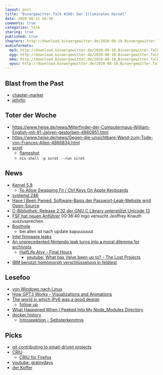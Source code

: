 ```yaml
---
layout: post
title: "Binärgewitter Talk #260: Der Illuminaten Kernel"
date: 2020-08-11 16:30
comments: true
categories: talk
sharing: true
published: true
chapters: http://download.binaergewitter.de/2020-08-10.Binaergewitter.Talk.260.chapters.txt
audioformats:
  mp3: http://download.binaergewitter.de/2020-08-10.Binaergewitter.Talk.260.mp3
  ogg: http://download.binaergewitter.de/2020-08-10.Binaergewitter.Talk.260.ogg
  m4a: http://download.binaergewitter.de/2020-08-10.Binaergewitter.Talk.260.m4a
  opus: http://download.binaergewitter.de/2020-08-10.Binaergewitter.Talk.260.opus
---
```


## Blast from the Past

- [chapter-marker]( https://github.com/makefu/chapter-marker )
- [jellyfin](https://jellyfin.org/)

## Toter der Woche

- https://www.heise.de/news/Miterfinder-der-Computermaus-William-English-mit-91-Jahren-gestorben-4860951.html
- https://www.heise.de/news/Gegen-die-unsichtbare-Wand-zum-Tode-von-Frances-Allen-4866834.html
- [scrot]( https://twitter.com/golfmikesierra/status/1289522077423161346 )
  - [flameshot](https://flameshot.js.org/)
  - `nix-shell -p scrot --run scrot`

## News

- [Kernel 5.8]( https://kernelnewbies.org/Linux_5.8 )
  * [To Allow Swapping Fn / Ctrl Keys On Apple Keyboards]( https://www.phoronix.com/scan.php?page=news_item&px=Linux-5.8-Swap-Apple-Fn-Ctrl )
- [systemd 246]( https://github.com/systemd/systemd/blob/v246/NEWS#L145 )
- [Have I Been Pwned: Software-Basis der Passwort-Leak-Website wird Open-Source]( https://www.heise.de/news/Have-I-Been-Pwned-Software-Basis-der-Passwort-Leak-Website-wird-Open-Source-4866019.html )
- [C-Bibliothek: Release 2.32 der GNU C Library unterstützt Unicode 13]( https://www.heise.de/news/C-Bibliothek-Release-2-32-der-GNU-C-Library-unterstuetzt-Unicode-13-4865147.html )
- [FSF hat neuen Anführer](https://linuxnews.de/2020/08/fsf-waehlt-nachfolger-von-richard-stallman/ ) 00:36:40 ingo versucht Jeoffrey Knauth auszusprechen
- [Boothole]( https://www.zdnet.com/article/boothole-attack-impacts-windows-and-linux-systems-using-grub2-and-secure-boot/ )  
  * bei allen ist nach update kapuuuuuut
- [Intel firmware leaks](https://www.heise.de/news/Intel-Leak-Firmware-Quellcode-und-Dokumente-gestohlen-4865293.html )
- [An unprecedented Nintendo leak turns into a moral dilemma for archivists](https://www.theverge.com/2020/7/30/21347074/nintendo-gigaleak-controversy-history-preservation-archives)
  * [HalfLife Alyx - Final Hours](https://store.steampowered.com/app/1361700/HalfLife_Alyx__Final_Hours/)
    - [youtube: What has Valve been up to? - The Lost Projects](https://www.youtube.com/watch?v=mHdrosltGJA)
- [IBM benutzt homomorph verschlüsselung in feldtest]( https://arstechnica.com/gadgets/2020/07/ibm-completes-successful-field-trials-on-fully-homomorphic-encryption/ )

## Lesefoo

- [von Windows nach Linux]( https://www.sueddeutsche.de/digital/windows-linux-microsoft-betriebsystem-1.4965794 )
- [How GPT3 Works - Visualizations and Animations](https://jalammar.github.io/how-gpt3-works-visualizations-animations/)
- [The world in which IPv6 was a good design]( https://apenwarr.ca/log/20170810 )
  * [follow up]( https://tailscale.com/blog/two-internets-both-flakey/ )
- [What Happened When I Peeked Into My Node_Modules Directory]( https://medium.com/s/silicon-satire/i-peeked-into-my-node-modules-directory-and-you-wont-believe-what-happened-next-b89f63d21558 )
- [docker history](https://pythonspeed.com/articles/docker-history/)
  * [Introspektion - Selbsterkenntnis]( https://de.wiktionary.org/wiki/Introspektion )

## Picks
- [git contributing to email-driven projects](https://git-send-email.io/#step-1)
- [CRIU]( https://criu.org/Main_Page )
  * [CRIU for Firefox]( https://invidio.us/watch?v=kjhuzSl6JYc )
- [youtube: grainydays]( https://www.youtube.com/channel/UCx4MHIcTdwdcmJ5accSDlPA )
- [der Koffer]( https://www.heise.de/news/Mediaworkstations-a-X2P-Koffer-PC-mit-bis-zu-128-Zen-2-Kernen-und-6-Displays-4866174.html )
